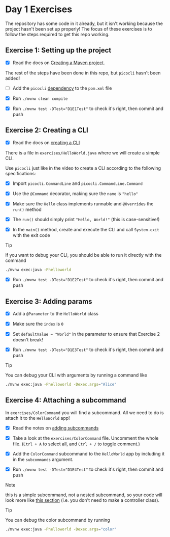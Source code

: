 # Day 1 Exercises

The repository has some code in it already, but it isn't working because the
project hasn't been set up properly! The focus of these exercises is to follow
the steps required to get this repo working.

## Exercise 1: Setting up the project

- [x] Read the docs on
      [Creating a Maven project](https://tech-docs.corndel.com/java/creating-projects.html).

The rest of the steps have been done in this repo, but `picocli` hasn't been
added!

- [ ] Add the `picocli`
      [dependency](https://tech-docs.corndel.com/java/creating-projects.html#adding-dependencies)
      to the `pom.xml` file

- [x] Run `./mvnw clean compile`

- [x] Run `./mvnw test -DTest="D1E1Test"` to check it's right, then commit and
      push

## Exercise 2: Creating a CLI

- [x] Read the docs on
      [creating a CLI](https://tech-docs.corndel.com/java/making-a-cli.html)

There is a file in `exercises/HelloWorld.java` where we will create a simple
CLI.

Use `picocli` just like in the video to create a CLI according to the following
specifications:

- [x] Import `picocli.CommandLine` and `picocli.CommandLine.Command`

- [x] Use the `@Command` decorator, making sure the `name` is `"hello"`

- [x] Make sure the `Hello` class implements runnable and `@Override`s the
      `run()` method

- [x] The `run()` should simply print `"Hello, World!"` (this is
      case-sensitive!)

- [x] In the `main()` method, create and execute the CLI and call `System.exit`
      with the exit code

> [!TIP]
>
> If you want to debug your CLI, you should be able to run it directly with the
> command
>
> ```bash
> ./mvnw exec:java -Phelloworld
> ```

- [x] Run `./mvnw test -DTest="D1E2Test"` to check it's right, then commit and
      push

## Exercise 3: Adding params

- [x] Add a `@Parameter` to the `HelloWorld` class

- [x] Make sure the `index` is `0`

- [x] Set `defaultValue = "World"` in the parameter to ensure that Exercise 2
      doesn't break!

- [x] Run `./mvnw test -DTest="D1E3Test"` to check it's right, then commit and
      push

> [!TIP]
>
> You can debug your CLI with arguments by running a command like
>
> ```bash
> ./mvnw exec:java -Phelloworld -Dexec.args="Alice"
> ```

## Exercise 4: Attaching a subcommand

In `exercises/ColorCommand` you will find a subcommand. All we need to do is
attach it to the `HelloWorld` app!

- [x] Read the notes on
      [adding subcommands](https://tech-docs.corndel.com/java/adding-subcommands.html)

- [x] Take a look at the `exercises/ColorCommand` file. Uncomment the whole
      file. (`Ctrl + A` to select all, and `Ctrl + /` to toggle comment.)

- [x] Add the `ColorCommand` subcommand to the `HelloWorld` app by including it
      in the `subcommands` argument.

- [x] Run `./mvnw test -DTest="D1E4Test"` to check it's right, then commit and
      push

> [!NOTE]
>
> this is a simple subcommand, not a nested subcommand, so your code will look
> more like
> [this section](https://tech-docs.corndel.com/java/adding-subcommands.html#a-simple-subcommand)
> (i.e. you don't need to make a controller class).

> [!TIP]
>
> You can debug the color subcommand by running
>
> ```bash
> ./mvnw exec:java -Phelloworld -Dexec.args="color"
> ```
